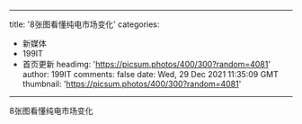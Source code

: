 
---
title: '8张图看懂纯电市场变化'
categories: 
 - 新媒体
 - 199IT
 - 首页更新
headimg: 'https://picsum.photos/400/300?random=4081'
author: 199IT
comments: false
date: Wed, 29 Dec 2021 11:35:09 GMT
thumbnail: 'https://picsum.photos/400/300?random=4081'
---

<div>   
8张图看懂纯电市场变化  
</div>
            